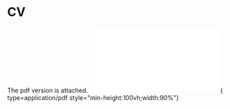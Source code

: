 # CV

The pdf version is attached. 
![Alt text](<CV-2.pdf>){ type=application/pdf style="min-height:100vh;width:90%"}